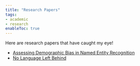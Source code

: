 ```yaml
---
title: "Research Papers" 
tags:
- academic
- research
enableToc: true
---
```


Here are research papers that have caught my eye!
- [Assessing Demographic Bias in Named Entity Recognition](notes/Dem_Bias_Paper.md)
- [No Language Left Behind](notes/NLLB.md)

